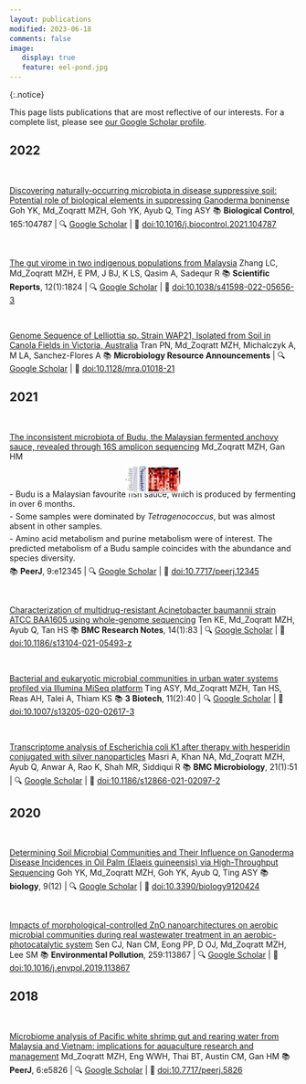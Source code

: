```yaml
---
layout: publications
modified: 2023-06-18
comments: false
image:
   display: true
   feature: eel-pond.jpg
---
```


<script type='text/javascript' src='https://d1bxh8uas1mnw7.cloudfront.net/assets/embed.js'></script>

<script async src="https://badge.dimensions.ai/badge.js" charset="utf-8"></script>

{:.notice}

This page lists publications that are most reflective of our interests. For a complete list, please see <a href='/people' target='_blank'>our Google Scholar profile</a>.

## 2022

<a id="10.1016/j.biocontrol.2021.104787">&nbsp;</a>
<div class="pub">
<div class='altmetric-embed' data-badge-type='donut' data-doi="10.1016/j.biocontrol.2021.104787"></div>
<div class="__dimensions_badge_embed__" data-doi="10.1016/j.biocontrol.2021.104787" data-hide-zero-citations="true" data-legend="hover-bottom" data-style="small_circle"></div>
    <span class="pub-title"><a href="https://doi.org/10.1016/j.biocontrol.2021.104787" target="_new">Discovering naturally-occurring microbiota in disease suppressive soil: Potential role of biological elements in suppressing Ganoderma boninense</a></span>
    <span class="pub-authors">Goh YK, <span class="pub-member-author" title='An official member of the lab at the time of publication'>Md_Zoqratt MZH</span>, Goh YK, Ayub Q, Ting ASY</span>
    <span class="pub-journal"> 📚 <b>Biological Control</b>, 165:104787 | 🔍 <a href="http://scholar.google.com/scholar?hl=en&q=Discovering+naturally-occurring+microbiota+in+disease+suppressive+soil:+Potential+role+of+biological+elements+in+suppressing+Ganoderma+boninense" target="_blank">Google Scholar</a> | 🔗 <a href="https://doi.org/10.1016/j.biocontrol.2021.104787" target="_blank">doi:10.1016/j.biocontrol.2021.104787</a></span>
</div>

<a id="10.1038/s41598-022-05656-3">&nbsp;</a>
<div class="pub">
<div class='altmetric-embed' data-badge-type='donut' data-doi="10.1038/s41598-022-05656-3"></div>
<div class="__dimensions_badge_embed__" data-doi="10.1038/s41598-022-05656-3" data-hide-zero-citations="true" data-legend="hover-bottom" data-style="small_circle"></div>
    <span class="pub-title"><a href="https://doi.org/10.1038/s41598-022-05656-3" target="_new">The gut virome in two indigenous populations from Malaysia</a></span>
    <span class="pub-authors">Zhang LC, <span class="pub-member-author" title='An official member of the lab at the time of publication'>Md_Zoqratt MZH</span>, E PM, J BJ, K LS, Qasim A, Sadequr R</span>
    <span class="pub-journal"> 📚 <b>Scientific Reports</b>, 12(1):1824 | 🔍 <a href="http://scholar.google.com/scholar?hl=en&q=The+gut+virome+in+two+indigenous+populations+from+Malaysia" target="_blank">Google Scholar</a> | 🔗 <a href="https://doi.org/10.1038/s41598-022-05656-3" target="_blank">doi:10.1038/s41598-022-05656-3</a></span>
</div>

<a id="10.1128/mra.01018-21">&nbsp;</a>
<div class="pub">
<div class='altmetric-embed' data-badge-type='donut' data-doi="10.1128/mra.01018-21"></div>
<div class="__dimensions_badge_embed__" data-doi="10.1128/mra.01018-21" data-hide-zero-citations="true" data-legend="hover-bottom" data-style="small_circle"></div>
    <span class="pub-title"><a href="https://doi.org/10.1128/mra.01018-21" target="_new">Genome Sequence of Lelliottia sp. Strain WAP21, Isolated from Soil in Canola Fields in Victoria, Australia</a></span>
    <span class="pub-authors">Tran PN, <span class="pub-member-author" title='An official member of the lab at the time of publication'>Md_Zoqratt MZH</span>, Michalczyk A, M LA, Sanchez-Flores A</span>
    <span class="pub-journal"> 📚 <b>Microbiology Resource Announcements</b> | 🔍 <a href="http://scholar.google.com/scholar?hl=en&q=Genome+Sequence+of+Lelliottia+sp.+Strain+WAP21,+Isolated+from+Soil+in+Canola+Fields+in+Victoria,+Australia" target="_blank">Google Scholar</a> | 🔗 <a href="https://doi.org/10.1128/mra.01018-21" target="_blank">doi:10.1128/mra.01018-21</a></span>
</div>


## 2021

<a id="10.7717/peerj.12345">&nbsp;</a>
<div class="pub">
<div class='altmetric-embed' data-badge-type='donut' data-doi="10.7717/peerj.12345"></div>
<div class="__dimensions_badge_embed__" data-doi="10.7717/peerj.12345" data-hide-zero-citations="true" data-legend="hover-bottom" data-style="small_circle"></div>
    <span class="pub-title"><a href="https://doi.org/10.7717/peerj.12345" target="_new">The inconsistent microbiota of Budu, the Malaysian fermented anchovy sauce, revealed through 16S amplicon sequencing</a></span>
    <span class="pub-authors"><span class="pub-member-author" title='An official member of the lab at the time of publication'>Md_Zoqratt MZH</span>, Gan HM</span>
    <div class="pub-info">
    <div class="pub-featured-image">
    <a href="/images/pubs/budu.jpg"><img src="/images/pubs/budu.jpg" style="max-width: 100px; max-height: 80px; width: auto; border: none; height: auto; margin: 0 auto; display: block; transform: translateY(15%);"/></a>
    </div>
    <div class="pub-highlights">
    <span style="display: inline-block; padding-bottom: 5px;">- Budu is a Malaysian favourite fish sauce, which is produced by fermenting in over 6 months.</span><br><span style="display: inline-block; padding-bottom: 5px;">- Some samples were dominated by <i>Tetragenococcus</i>, but was almost absent in other samples.</span><br><span style="display: inline-block; padding-bottom: 5px;">- Amino acid metabolism and purine metabolism were of interest. The predicted metabolism of a Budu sample coincides with the abundance and species diversity.</span>
    </div>
    </div>
    <span class="pub-journal"> 📚 <b>PeerJ</b>, 9:e12345 | 🔍 <a href="http://scholar.google.com/scholar?hl=en&q=The+inconsistent+microbiota+of+Budu,+the+Malaysian+fermented+anchovy+sauce,+revealed+through+16S+amplicon+sequencing" target="_blank">Google Scholar</a> | 🔗 <a href="https://doi.org/10.7717/peerj.12345" target="_blank">doi:10.7717/peerj.12345</a></span>
</div>

<a id="10.1186/s13104-021-05493-z">&nbsp;</a>
<div class="pub">
<div class='altmetric-embed' data-badge-type='donut' data-doi="10.1186/s13104-021-05493-z"></div>
<div class="__dimensions_badge_embed__" data-doi="10.1186/s13104-021-05493-z" data-hide-zero-citations="true" data-legend="hover-bottom" data-style="small_circle"></div>
    <span class="pub-title"><a href="https://doi.org/10.1186/s13104-021-05493-z" target="_new">Characterization of multidrug-resistant Acinetobacter baumannii strain ATCC BAA1605 using whole-genome sequencing</a></span>
    <span class="pub-authors">Ten KE, <span class="pub-member-author" title='An official member of the lab at the time of publication'>Md_Zoqratt MZH</span>, Ayub Q, Tan HS</span>
    <span class="pub-journal"> 📚 <b>BMC Research Notes</b>, 14(1):83 | 🔍 <a href="http://scholar.google.com/scholar?hl=en&q=Characterization+of+multidrug-resistant+Acinetobacter+baumannii+strain+ATCC+BAA1605+using+whole-genome+sequencing" target="_blank">Google Scholar</a> | 🔗 <a href="https://doi.org/10.1186/s13104-021-05493-z" target="_blank">doi:10.1186/s13104-021-05493-z</a></span>
</div>

<a id="10.1007/s13205-020-02617-3">&nbsp;</a>
<div class="pub">
<div class='altmetric-embed' data-badge-type='donut' data-doi="10.1007/s13205-020-02617-3"></div>
<div class="__dimensions_badge_embed__" data-doi="10.1007/s13205-020-02617-3" data-hide-zero-citations="true" data-legend="hover-bottom" data-style="small_circle"></div>
    <span class="pub-title"><a href="https://doi.org/10.1007/s13205-020-02617-3" target="_new">Bacterial and eukaryotic microbial communities in urban water systems profiled via Illumina MiSeq platform</a></span>
    <span class="pub-authors">Ting ASY, <span class="pub-member-author" title='An official member of the lab at the time of publication'>Md_Zoqratt MZH</span>, Tan HS, Reas AH, Talei A, Thiam KS</span>
    <span class="pub-journal"> 📚 <b>3 Biotech</b>, 11(2):40 | 🔍 <a href="http://scholar.google.com/scholar?hl=en&q=Bacterial+and+eukaryotic+microbial+communities+in+urban+water+systems+profiled+via+Illumina+MiSeq+platform" target="_blank">Google Scholar</a> | 🔗 <a href="https://doi.org/10.1007/s13205-020-02617-3" target="_blank">doi:10.1007/s13205-020-02617-3</a></span>
</div>

<a id="10.1186/s12866-021-02097-2">&nbsp;</a>
<div class="pub">
<div class='altmetric-embed' data-badge-type='donut' data-doi="10.1186/s12866-021-02097-2"></div>
<div class="__dimensions_badge_embed__" data-doi="10.1186/s12866-021-02097-2" data-hide-zero-citations="true" data-legend="hover-bottom" data-style="small_circle"></div>
    <span class="pub-title"><a href="https://doi.org/10.1186/s12866-021-02097-2" target="_new">Transcriptome analysis of Escherichia coli K1 after therapy with hesperidin conjugated with silver nanoparticles</a></span>
    <span class="pub-authors">Masri A, Khan NA, <span class="pub-member-author" title='An official member of the lab at the time of publication'>Md_Zoqratt MZH</span>, Ayub Q, Anwar A, Rao K, Shah MR, Siddiqui R</span>
    <span class="pub-journal"> 📚 <b>BMC Microbiology</b>, 21(1):51 | 🔍 <a href="http://scholar.google.com/scholar?hl=en&q=Transcriptome+analysis+of+Escherichia+coli+K1+after+therapy+with+hesperidin+conjugated+with+silver+nanoparticles" target="_blank">Google Scholar</a> | 🔗 <a href="https://doi.org/10.1186/s12866-021-02097-2" target="_blank">doi:10.1186/s12866-021-02097-2</a></span>
</div>


## 2020

<a id="10.3390/biology9120424">&nbsp;</a>
<div class="pub">
<div class='altmetric-embed' data-badge-type='donut' data-doi="10.3390/biology9120424"></div>
<div class="__dimensions_badge_embed__" data-doi="10.3390/biology9120424" data-hide-zero-citations="true" data-legend="hover-bottom" data-style="small_circle"></div>
    <span class="pub-title"><a href="https://doi.org/10.3390/biology9120424" target="_new">Determining Soil Microbial Communities and Their Influence on Ganoderma Disease Incidences in Oil Palm (Elaeis guineensis) via High-Throughput Sequencing</a></span>
    <span class="pub-authors">Goh YK, <span class="pub-member-author" title='An official member of the lab at the time of publication'>Md_Zoqratt MZH</span>, Goh YK, Ayub Q, Ting ASY</span>
    <span class="pub-journal"> 📚 <b>biology</b>, 9(12) | 🔍 <a href="http://scholar.google.com/scholar?hl=en&q=Determining+Soil+Microbial+Communities+and+Their+Influence+on+Ganoderma+Disease+Incidences+in+Oil+Palm+(Elaeis+guineensis)+via+High-Throughput+Sequencing" target="_blank">Google Scholar</a> | 🔗 <a href="https://doi.org/10.3390/biology9120424" target="_blank">doi:10.3390/biology9120424</a></span>
</div>

<a id="10.1016/j.envpol.2019.113867">&nbsp;</a>
<div class="pub">
<div class='altmetric-embed' data-badge-type='donut' data-doi="10.1016/j.envpol.2019.113867"></div>
<div class="__dimensions_badge_embed__" data-doi="10.1016/j.envpol.2019.113867" data-hide-zero-citations="true" data-legend="hover-bottom" data-style="small_circle"></div>
    <span class="pub-title"><a href="https://doi.org/10.1016/j.envpol.2019.113867" target="_new">Impacts of morphological-controlled ZnO nanoarchitectures on aerobic microbial communities during real wastewater treatment in an aerobic-photocatalytic system</a></span>
    <span class="pub-authors">Sen CJ, Nan CM, Eong PP, D OJ, <span class="pub-member-author" title='An official member of the lab at the time of publication'>Md_Zoqratt MZH</span>, Lee SM</span>
    <span class="pub-journal"> 📚 <b>Environmental Pollution</b>, 259:113867 | 🔍 <a href="http://scholar.google.com/scholar?hl=en&q=Impacts+of+morphological-controlled+ZnO+nanoarchitectures+on+aerobic+microbial+communities+during+real+wastewater+treatment+in+an+aerobic-photocatalytic+system" target="_blank">Google Scholar</a> | 🔗 <a href="https://doi.org/10.1016/j.envpol.2019.113867" target="_blank">doi:10.1016/j.envpol.2019.113867</a></span>
</div>


## 2018

<a id="10.7717/peerj.5826">&nbsp;</a>
<div class="pub">
<div class='altmetric-embed' data-badge-type='donut' data-doi="10.7717/peerj.5826"></div>
<div class="__dimensions_badge_embed__" data-doi="10.7717/peerj.5826" data-hide-zero-citations="true" data-legend="hover-bottom" data-style="small_circle"></div>
    <span class="pub-title"><a href="https://doi.org/10.7717/peerj.5826" target="_new">Microbiome analysis of Pacific white shrimp gut and rearing water from Malaysia and Vietnam: implications for aquaculture research and management</a></span>
    <span class="pub-authors"><span class="pub-member-author" title='An official member of the lab at the time of publication'>Md_Zoqratt MZH</span>, Eng WWH, Thai BT, Austin CM, Gan HM</span>
    <span class="pub-journal"> 📚 <b>PeerJ</b>, 6:e5826 | 🔍 <a href="http://scholar.google.com/scholar?hl=en&q=Microbiome+analysis+of+Pacific+white+shrimp+gut+and+rearing+water+from+Malaysia+and+Vietnam:+implications+for+aquaculture+research+and+management" target="_blank">Google Scholar</a> | 🔗 <a href="https://doi.org/10.7717/peerj.5826" target="_blank">doi:10.7717/peerj.5826</a></span>
</div>


